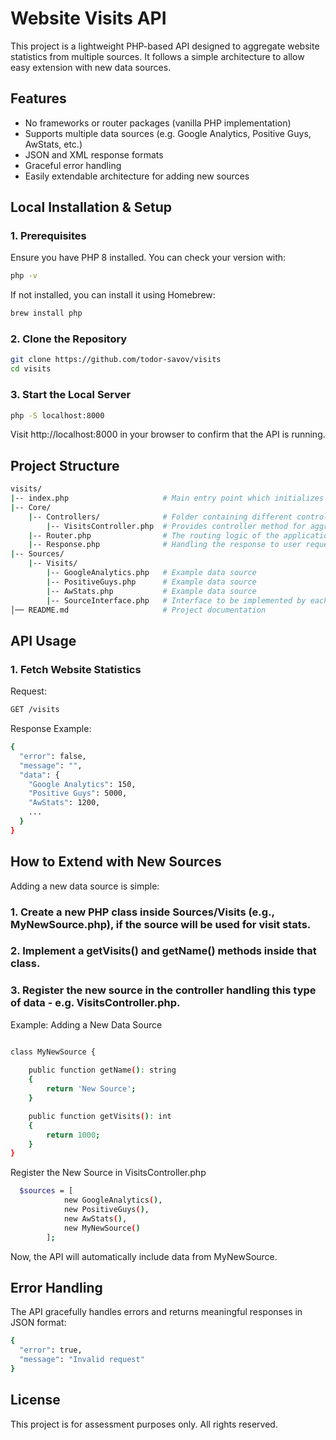 # Website Visits API

This project is a lightweight PHP-based API designed to aggregate website statistics from multiple sources. It follows a simple architecture to allow easy extension with new data sources.

## Features

- No frameworks or router packages (vanilla PHP implementation)
- Supports multiple data sources (e.g. Google Analytics, Positive Guys, AwStats, etc.)
- JSON and XML response formats
- Graceful error handling
- Easily extendable architecture for adding new sources

## Local Installation & Setup

### 1. Prerequisites

Ensure you have PHP 8 installed. You can check your version with:

```bash
php -v 
```
If not installed, you can install it using Homebrew:

```bash
brew install php
```

### 2. Clone the Repository

```bash
git clone https://github.com/todor-savov/visits
cd visits
```

### 3. Start the Local Server

```bash
php -S localhost:8000
```

Visit http://localhost:8000 in your browser to confirm that the API is running.

## Project Structure

```bash
visits/
|-- index.php                     # Main entry point which initializes the router and controller methods
|-- Core/
    |-- Controllers/              # Folder containing different controller methods depending on the type of requested data
        |-- VisitsController.php  # Provides controller method for aggregating visit stats
    |-- Router.php                # The routing logic of the application (matching routes with controller methods)
    |-- Response.php              # Handling the response to user requests including format
|-- Sources/
    |-- Visits/
        |-- GoogleAnalytics.php   # Example data source
        |-- PositiveGuys.php      # Example data source
        |-- AwStats.php           # Example data source
        |-- SourceInterface.php   # Interface to be implemented by each data source
│── README.md                     # Project documentation
```

## API Usage

### 1. Fetch Website Statistics

Request:

```bash
GET /visits
```

Response Example:

```bash
{
  "error": false,
  "message": "",
  "data": {
    "Google Analytics": 150,
    "Positive Guys": 5000,
    "AwStats": 1200,
    ...
  }
}
```

## How to Extend with New Sources

Adding a new data source is simple:

### 1. Create a new PHP class inside Sources/Visits (e.g., MyNewSource.php), if the source will be used for visit stats.

### 2. Implement a getVisits() and getName() methods inside that class.

### 3. Register the new source in the controller handling this type of data - e.g. VisitsController.php.

Example: Adding a New Data Source

```bash

class MyNewSource {
    
    public function getName(): string
    {
        return 'New Source';
    }

    public function getVisits(): int
    {
        return 1000; 
    }
}
```

Register the New Source in VisitsController.php

```bash
  $sources = [
            new GoogleAnalytics(),
            new PositiveGuys(),
            new AwStats(),
            new MyNewSource()
        ];
```

Now, the API will automatically include data from MyNewSource.

## Error Handling

The API gracefully handles errors and returns meaningful responses in JSON format:

```bash
{
  "error": true,
  "message": "Invalid request"
}
```

## License

This project is for assessment purposes only. All rights reserved.